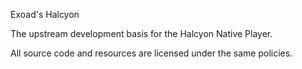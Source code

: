 Exoad's Halcyon

The upstream development basis for the Halcyon Native Player.

All source code and resources are licensed under the same policies.
